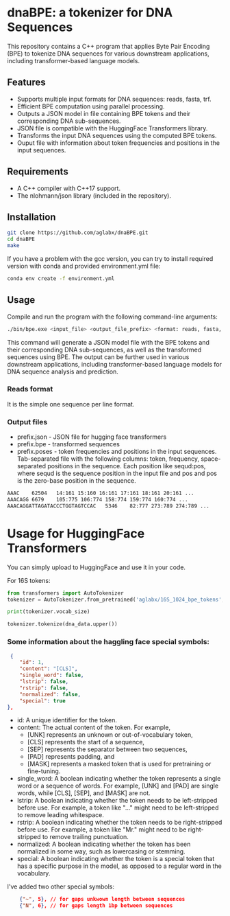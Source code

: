 
# dnaBPE: a tokenizer for DNA Sequences

This repository contains a C++ program that applies Byte Pair Encoding (BPE) to tokenize DNA sequences for various downstream applications, including transformer-based language models.

## Features

- Supports multiple input formats for DNA sequences: reads, fasta, trf.
- Efficient BPE computation using parallel processing.
- Outputs a JSON model in file containing BPE tokens and their corresponding DNA sub-sequences.
- JSON file is compatible with the HuggingFace Transformers library.
- Transforms the input DNA sequences using the computed BPE tokens.
- Ouput file with information about token frequencies and positions in the input sequences.

## Requirements

- A C++ compiler with C++17 support.
- The nlohmann/json library (included in the repository).

## Installation

```sh
git clone https://github.com/aglabx/dnaBPE.git
cd dnaBPE
make
```

If you have a problem with the gcc version, you can try to install required version with conda and provided environment.yml file:

```sh
conda env create -f environment.yml
```

## Usage

Compile and run the program with the following command-line arguments:

```sh
./bin/bpe.exe <input_file> <output_file_prefix> <format: reads, fasta, trf> <max_tokens> <threads>
```

This command will generate a JSON model file with the BPE tokens and their corresponding DNA sub-sequences, as well as the transformed sequences using BPE. The output can be further used in various downstream applications, including transformer-based language models for DNA sequence analysis and prediction.

### Reads format

It is the simple one sequence per line format.

### Output files

- prefix.json - JSON file for hugging face transformers
- prefix.bpe - transformed sequences
- prefix.poses - token frequencies and positions in the input sequences. Tab-separated file with the following columns: token, frequency, space-separated positions in the sequence. Each position like sequd:pos, where sequd is the sequence position in the input file and pos and pos is the zero-base position in the sequence.

```txt
AAAC	62504	14:161 15:160 16:161 17:161 18:161 20:161 ...
AAACAGG	6679	105:775 106:774 158:774 159:774 160:774 ...
AAACAGGATTAGATACCCTGGTAGTCCAC	5346	82:777 273:789 274:789 ...
```

# Usage for HuggingFace Transformers

You can simply upload to HuggingFace and use it in your code.

For 16S tokens:

```python
from transformers import AutoTokenizer
tokenizer = AutoTokenizer.from_pretrained('aglabx/16S_1024_bpe_tokens', force_download=True, use_fast=True)

print(tokenizer.vocab_size)

tokenizer.tokenize(dna_data.upper())
```

### Some information about the haggling face special symbols:

```json
 {
    "id": 1,
    "content": "[CLS]",
    "single_word": false,
    "lstrip": false,
    "rstrip": false,
    "normalized": false,
    "special": true
},
```

- id: A unique identifier for the token.
- content: The actual content of the token. For example, 
  * [UNK] represents an unknown or out-of-vocabulary token, 
  * [CLS] represents the start of a sequence, 
  * [SEP] represents the separator between two sequences, 
  * [PAD] represents padding, and 
  * [MASK] represents a masked token that is used for pretraining or fine-tuning.
- single_word: A boolean indicating whether the token represents a single word or a sequence of words. For example, [UNK] and [PAD] are single words, while [CLS], [SEP], and [MASK] are not.
- lstrip: A boolean indicating whether the token needs to be left-stripped before use. For example, a token like "..." might need to be left-stripped to remove leading whitespace.
- rstrip: A boolean indicating whether the token needs to be right-stripped before use. For example, a token like "Mr." might need to be right-stripped to remove trailing punctuation.
- normalized: A boolean indicating whether the token has been normalized in some way, such as lowercasing or stemming.
- special: A boolean indicating whether the token is a special token that has a specific purpose in the model, as opposed to a regular word in the vocabulary.

I've added two other special symbols:

```json
    {"~", 5}, // for gaps unkwown length between sequences
    {"N", 6}, // for gaps length 1bp between sequences
```
